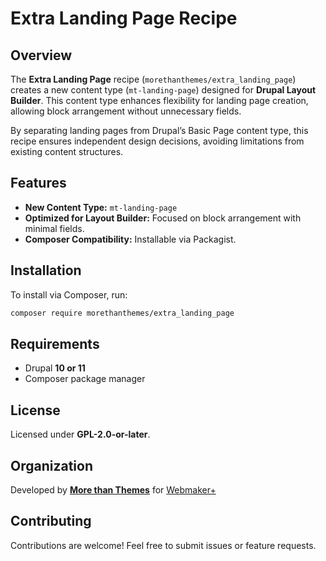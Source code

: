 # Extra Landing Page Recipe

## Overview
The **Extra Landing Page** recipe (`morethanthemes/extra_landing_page`) creates a new content type (`mt-landing-page`) designed for **Drupal Layout Builder**. This content type enhances flexibility for landing page creation, allowing block arrangement without unnecessary fields.

By separating landing pages from Drupal’s Basic Page content type, this recipe ensures independent design decisions, avoiding limitations from existing content structures.

## Features
- **New Content Type:** `mt-landing-page`
- **Optimized for Layout Builder:** Focused on block arrangement with minimal fields.
- **Composer Compatibility:** Installable via Packagist.

## Installation
To install via Composer, run:

```sh
composer require morethanthemes/extra_landing_page
```

## Requirements
- Drupal **10 or 11**
- Composer package manager

## License
Licensed under **GPL-2.0-or-later**.

## Organization
Developed by **[More than Themes](https://morethanthemes.com)** for [Webmaker+](https://webmaker.morethanthemes.com)

## Contributing
Contributions are welcome! Feel free to submit issues or feature requests.
